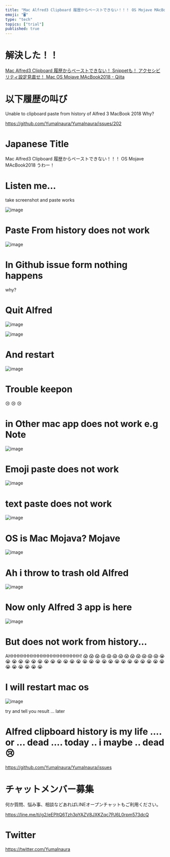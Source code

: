 ```yaml
---
title: "Mac Alfred3 Clipboard 履歴からペーストできない！！！ OS Mojave MAcBook2018 うわー！"
emoji: "🖥"
type: "tech"
topics: ["trial"]
published: true
---
```


# 解決した！！

[Mac Alfred3 Clipboard 履歴からペーストできない！ Snippetも！ アクセシビリティ設定見直せ！ Mac OS Mojave MAcBook2018 - Qiita](https://qiita.com/YumaInaura/items/6f6375894bc60cff59c2)

# 以下履歴の叫び

Unable to clipboard paste from history of Alfred 3 MacBook 2018 Why?

https://github.com/YumaInaura/YumaInaura/issues/202

# Japanese Title

Mac Alfred3 Clipboard 履歴からペーストできない！！！ OS Mojave MAcBook2018 うわー！

# Listen me...

take screenshot and paste works

![image](https://user-images.githubusercontent.com/13635059/50620843-74e78200-0f45-11e9-916f-54cb1995b32d.png)

# Paste From history does not work

![image](https://user-images.githubusercontent.com/13635059/50620850-83359e00-0f45-11e9-9432-7c74a2524dbe.png)

# In Github issue form nothing happens

why?

# Quit Alfred

![image](https://user-images.githubusercontent.com/13635059/50620865-98123180-0f45-11e9-89ca-c54dd332bd1b.png)


![image](https://user-images.githubusercontent.com/13635059/50620870-9f393f80-0f45-11e9-83e8-0a13a7beb4cc.png)

# And restart

![image](https://user-images.githubusercontent.com/13635059/50620885-b5470000-0f45-11e9-8760-7273d483a09c.png)

# Trouble keepon

😢 😢 😢 

# in Other mac app does not work e.g Note

![image](https://user-images.githubusercontent.com/13635059/50620916-e9babc00-0f45-11e9-91ac-800988a9cc2f.png)

# Emoji paste does not work

![image](https://user-images.githubusercontent.com/13635059/50620929-f6d7ab00-0f45-11e9-8a79-bcd7149f81d6.png)

# text paste does not work

![image](https://user-images.githubusercontent.com/13635059/50620946-07882100-0f46-11e9-99cb-36bf07fd80a8.png)

# OS is Mac Mojava? Mojave

![image](https://user-images.githubusercontent.com/13635059/50620966-25558600-0f46-11e9-931b-c242a36ebe0e.png)

# Ah  i throw to trash old Alfred

![image](https://user-images.githubusercontent.com/13635059/50620991-533aca80-0f46-11e9-80d7-a9ec3ae2dde3.png)

# Now only Alfred 3 app is here

![image](https://user-images.githubusercontent.com/13635059/50621011-6c437b80-0f46-11e9-8cfa-c8f8655043ee.png)

# But does not work from history...

AHHHHHHHHHHHHHHHHHHHHHH!
😱 😱 😱 😱 😱 😱 😱 😱 😱 😱 😱 😱 😱 
😭 😭 😭 😭 😭 😭 😭 😭 😭 😭 😭 😭 😭 😭 😭 
😭 😭 😭 😭 😭 😭 😭 😭 😭 😭 😭 😭 😭 😭 😭 😭 😭 


# I will restart mac os


![image](https://user-images.githubusercontent.com/13635059/50620954-140c7980-0f46-11e9-8364-b5d6f2e4bebc.png)


try and tell you result ... later

# Alfred clipboard history is my life .... or ... dead .... today .. i maybe .. dead 😢 

https://github.com/YumaInaura/YumaInaura/issues








<!-- Update From Qiita API -->

# チャットメンバー募集


何か質問、悩み事、相談などあればLINEオープンチャットもご利用ください。

https://line.me/ti/g2/eEPltQ6Tzh3pYAZV8JXKZqc7PJ6L0rpm573dcQ





# Twitter


https://twitter.com/YumaInaura


<!-- Update From Qiita API -->


